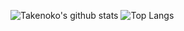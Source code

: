 ![Takenoko's github stats](https://github-readme-stats.vercel.app/api?username=TakenokoTech&include_all_commits=true&rank_icon=github&show_icons=true&hide=contribs)
![Top Langs](https://github-readme-stats.vercel.app/api/top-langs/?username=TakenokoTech&hide=php,css,html,hlsl,shaderlab&layout=compact&show_icons=true&hide_title=true)

<!--
**TakenokoTech/TakenokoTech** is a ✨ _special_ ✨ repository because its `README.md` (this file) appears on your GitHub profile.

Here are some ideas to get you started:

- 🔭 I’m currently working on ...
- 🌱 I’m currently learning ...
- 👯 I’m looking to collaborate on ...
- 🤔 I’m looking for help with ...
- 💬 Ask me about ...
- 📫 How to reach me: ...
- 😄 Pronouns: ...
- ⚡ Fun fact: ...
-->
